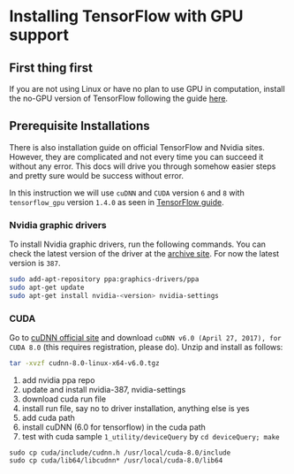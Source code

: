 # Installing TensorFlow with GPU support

## First thing first
If you are not using Linux or have no plan to use GPU in computation, install the no-GPU version of TensorFlow following the guide [here](https://www.tensorflow.org/install/).

## Prerequisite Installations

There is also installation guide on official TensorFlow and Nvidia sites. However, they are complicated and not every time you can succeed it without any error. This docs will drive you through somehow easier steps and pretty sure would be success without error.

In this instruction we will use `cuDNN` and `CUDA` version `6` and `8` with `tensorflow_gpu` version `1.4.0` as seen in [TensorFlow guide](https://www.tensorflow.org/install/install_sources#tested_source_configurations).

### Nvidia graphic drivers

To install Nvidia graphic drivers, run the following commands. You can check the latest version of the driver at the [archive site](https://launchpad.net/~graphics-drivers/+archive/ubuntu/ppa). For now the latest version is `387`.

```sh
sudo add-apt-repository ppa:graphics-drivers/ppa
sudo apt-get update
sudo apt-get install nvidia-<version> nvidia-settings
```

### CUDA

Go to [cuDNN official site](https://developer.nvidia.com/cudnn) and download `cuDNN v6.0 (April 27, 2017), for CUDA 8.0` (this requires registration, please do). Unzip and install as follows:

```sh
tar -xvzf cudnn-8.0-linux-x64-v6.0.tgz
```



1. add nvidia ppa repo
2. update and install nvidia-387, nvidia-settings
3. download cuda run file
4. install run file, say no to driver installation, anything else is yes
5. add cuda path 
6. install cuDNN (6.0 for tensorflow) in the cuda path
7. test with cuda sample `1_utility/deviceQuery` by `cd deviceQuery; make`

```
sudo cp cuda/include/cudnn.h /usr/local/cuda-8.0/include 
sudo cp cuda/lib64/libcudnn* /usr/local/cuda-8.0/lib64 
```